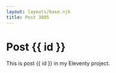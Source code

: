 ```yaml
---
layout: layouts/base.njk
title: Post 3805
---
```


# Post {{ id }}

This is post {{ id }} in my Eleventy project.
